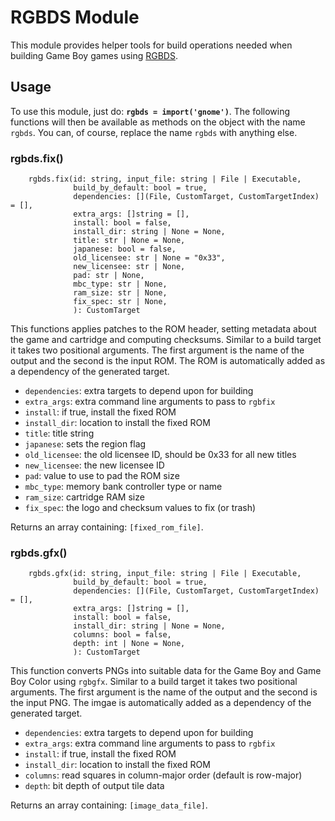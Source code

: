 # RGBDS Module

This module provides helper tools for build operations needed when
building Game Boy games using [RGBDS][].

[RGBDS]: https://rgbds.gbdev.io/

## Usage

To use this module, just do: **`rgbds = import('gnome')`**. The
following functions will then be available as methods on the object
with the name `rgbds`. You can, of course, replace the name `rgbds`
with anything else.

### rgbds.fix()

```
    rgbds.fix(id: string, input_file: string | File | Executable,
              build_by_default: bool = true,
              dependencies: [](File, CustomTarget, CustomTargetIndex) = [],
              extra_args: []string = [],
              install: bool = false,
              install_dir: string | None = None,
              title: str | None = None,
              japanese: bool = false,
              old_licensee: str | None = "0x33",
              new_licensee: str | None,
              pad: str | None,
              mbc_type: str | None,
              ram_size: str | None,
              fix_spec: str | None,
              ): CustomTarget
```

This functions applies patches to the ROM header, setting metadata about
the game and cartridge and computing checksums. Similar to a build target
it takes two positional arguments. The first argument is the name of the
output and the second is the input ROM. The ROM is automatically added
as a dependency of the generated target.

* `dependencies`: extra targets to depend upon for building
* `extra_args`: extra command line arguments to pass to `rgbfix`
* `install`: if true, install the fixed ROM
* `install_dir`: location to install the fixed ROM
* `title`: title string
* `japanese`: sets the region flag
* `old_licensee`: the old licensee ID, should be 0x33 for all new titles
* `new_licensee`: the new licensee ID
* `pad`: value to use to pad the ROM size
* `mbc_type`: memory bank controller type or name
* `ram_size`: cartridge RAM size
* `fix_spec`: the logo and checksum values to fix (or trash)

Returns an array containing: `[fixed_rom_file]`.

### rgbds.gfx()

```
    rgbds.gfx(id: string, input_file: string | File | Executable,
              build_by_default: bool = true,
              dependencies: [](File, CustomTarget, CustomTargetIndex) = [],
              extra_args: []string = [],
              install: bool = false,
              install_dir: string | None = None,
              columns: bool = false,
              depth: int | None = None,
              ): CustomTarget
```

This function converts PNGs into suitable data for the Game Boy
and Game Boy Color using `rgbgfx`. Similar to a build target it
takes two positional arguments. The first argument is the name of
the output and the second is the input PNG. The imgae is
automatically added as a dependency of the generated target.

* `dependencies`: extra targets to depend upon for building
* `extra_args`: extra command line arguments to pass to `rgbfix`
* `install`: if true, install the fixed ROM
* `install_dir`: location to install the fixed ROM
* `columns`: read squares in column-major order (default is row-major)
* `depth`: bit depth of output tile data

Returns an array containing: `[image_data_file]`.
